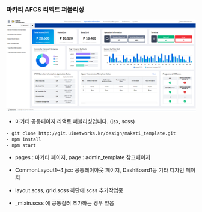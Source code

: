 ### 마카티 AFCS 리액트 퍼블리싱

![이미지](makati_cover.png)
+ 마카티 공통페이지 리액트 퍼블리싱입니다. (jsx, scss)

```
- git clone http://git.uinetworks.kr/design/makati_template.git
- npm install
- npm start
```

+ pages : 마카티 페이지, page : admin_template 참고페이지

+ CommonLayout1~4.jsx: 공통레이아웃 페이지, DashBoard1등 기타 디자인 페이지

+ layout.scss, grid.scss 하단에 scss 추가작업중

+ _mixin.scss 에 공통컬러 추가하는 경우 있음
